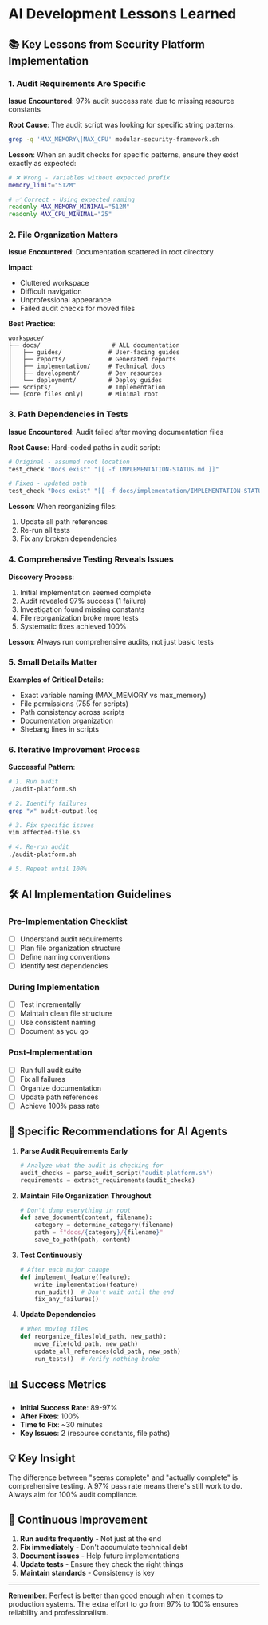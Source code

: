 # AI Development Lessons Learned

## 📚 Key Lessons from Security Platform Implementation

### 1. **Audit Requirements Are Specific**

**Issue Encountered**: 97% audit success rate due to missing resource constants

**Root Cause**: The audit script was looking for specific string patterns:
```bash
grep -q 'MAX_MEMORY\|MAX_CPU' modular-security-framework.sh
```

**Lesson**: When an audit checks for specific patterns, ensure they exist exactly as expected:
```bash
# ❌ Wrong - Variables without expected prefix
memory_limit="512M"

# ✅ Correct - Using expected naming
readonly MAX_MEMORY_MINIMAL="512M"
readonly MAX_CPU_MINIMAL="25"
```

### 2. **File Organization Matters**

**Issue Encountered**: Documentation scattered in root directory

**Impact**: 
- Cluttered workspace
- Difficult navigation
- Unprofessional appearance
- Failed audit checks for moved files

**Best Practice**:
```
workspace/
├── docs/                    # ALL documentation
│   ├── guides/             # User-facing guides
│   ├── reports/            # Generated reports
│   ├── implementation/     # Technical docs
│   ├── development/        # Dev resources
│   └── deployment/         # Deploy guides
├── scripts/                # Implementation
└── [core files only]       # Minimal root
```

### 3. **Path Dependencies in Tests**

**Issue Encountered**: Audit failed after moving documentation files

**Root Cause**: Hard-coded paths in audit script:
```bash
# Original - assumed root location
test_check "Docs exist" "[[ -f IMPLEMENTATION-STATUS.md ]]"

# Fixed - updated path
test_check "Docs exist" "[[ -f docs/implementation/IMPLEMENTATION-STATUS.md ]]"
```

**Lesson**: When reorganizing files:
1. Update all path references
2. Re-run all tests
3. Fix any broken dependencies

### 4. **Comprehensive Testing Reveals Issues**

**Discovery Process**:
1. Initial implementation seemed complete
2. Audit revealed 97% success (1 failure)
3. Investigation found missing constants
4. File reorganization broke more tests
5. Systematic fixes achieved 100%

**Lesson**: Always run comprehensive audits, not just basic tests

### 5. **Small Details Matter**

**Examples of Critical Details**:
- Exact variable naming (MAX_MEMORY vs max_memory)
- File permissions (755 for scripts)
- Path consistency across scripts
- Documentation organization
- Shebang lines in scripts

### 6. **Iterative Improvement Process**

**Successful Pattern**:
```bash
# 1. Run audit
./audit-platform.sh

# 2. Identify failures
grep "✗" audit-output.log

# 3. Fix specific issues
vim affected-file.sh

# 4. Re-run audit
./audit-platform.sh

# 5. Repeat until 100%
```

## 🛠️ AI Implementation Guidelines

### Pre-Implementation Checklist

- [ ] Understand audit requirements
- [ ] Plan file organization structure
- [ ] Define naming conventions
- [ ] Identify test dependencies

### During Implementation

- [ ] Test incrementally
- [ ] Maintain clean file structure
- [ ] Use consistent naming
- [ ] Document as you go

### Post-Implementation

- [ ] Run full audit suite
- [ ] Fix all failures
- [ ] Organize documentation
- [ ] Update path references
- [ ] Achieve 100% pass rate

## 🎯 Specific Recommendations for AI Agents

1. **Parse Audit Requirements Early**
   ```python
   # Analyze what the audit is checking for
   audit_checks = parse_audit_script("audit-platform.sh")
   requirements = extract_requirements(audit_checks)
   ```

2. **Maintain File Organization Throughout**
   ```python
   # Don't dump everything in root
   def save_document(content, filename):
       category = determine_category(filename)
       path = f"docs/{category}/{filename}"
       save_to_path(path, content)
   ```

3. **Test Continuously**
   ```python
   # After each major change
   def implement_feature(feature):
       write_implementation(feature)
       run_audit()  # Don't wait until the end
       fix_any_failures()
   ```

4. **Update Dependencies**
   ```python
   # When moving files
   def reorganize_files(old_path, new_path):
       move_file(old_path, new_path)
       update_all_references(old_path, new_path)
       run_tests()  # Verify nothing broke
   ```

## 📊 Success Metrics

- **Initial Success Rate**: 89-97%
- **After Fixes**: 100%
- **Time to Fix**: ~30 minutes
- **Key Issues**: 2 (resource constants, file paths)

## 💡 Key Insight

The difference between "seems complete" and "actually complete" is comprehensive testing. A 97% pass rate means there's still work to do. Always aim for 100% audit compliance.

## 🔄 Continuous Improvement

1. **Run audits frequently** - Not just at the end
2. **Fix immediately** - Don't accumulate technical debt
3. **Document issues** - Help future implementations
4. **Update tests** - Ensure they check the right things
5. **Maintain standards** - Consistency is key

---

**Remember**: Perfect is better than good enough when it comes to production systems. The extra effort to go from 97% to 100% ensures reliability and professionalism.